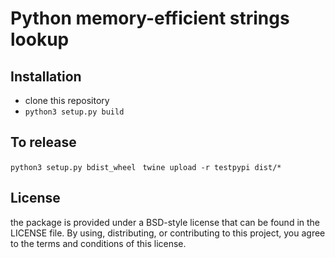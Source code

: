 Python memory-efficient strings lookup
==============


Installation
------------

 - clone this repository
 - `python3 setup.py build`


To release
-----------

```python3 setup.py bdist_wheel ```
```twine upload -r testpypi dist/* ```

License
-------

the package is provided under a BSD-style license that can be found in the LICENSE
file. By using, distributing, or contributing to this project, you agree to the
terms and conditions of this license.
